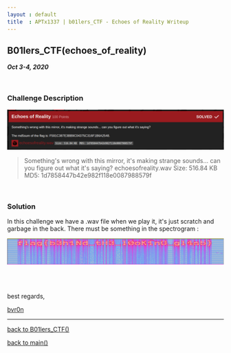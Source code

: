 ```yaml
---
layout : default
title  : APTx1337 | b01lers_CTF - Echoes of Reality Writeup
---
```


## B01lers_CTF(echoes_of_reality)

_**Oct 3-4, 2020**_

<br>


<h3 id="Challenge Description">Challenge Description</h3>

![Banner](../../../assets/images/b01lers_ctf/misc_01_echoes_of_reality_banner.png "Banner")

> Something's wrong with this mirror, it's making strange sounds... can you figure out what it's saying? 
> echoesofreality.wav
> Size: 516.84 KB 
> MD5: 1d7858447b42e982f118e0087988579f

<br>

<h3 id="Solution">Solution</h3>

In this challenge we have a .wav file when we play it, it's just scratch and garbage in the back. There must be something in the spectrogram :

![Spectrom](../../../assets/images/b01lers_ctf/misc_01_spectrom.png "The Spectrom")


<br>
<br>

best regards, 

[bvr0n](https://linkedin.com/in/taha-el-ghadraoui-5921771a5)

--------------

[back to B01lers_CTF()](../../ctf/b01lers.md)

[back to main()](../../../index.md)

